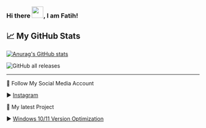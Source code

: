 ### Hi there <img src="https://raw.githubusercontent.com/MartinHeinz/MartinHeinz/master/wave.gif" width="30px">, I am Fatih!

## &#x1f4c8; My GitHub Stats

[![Anurag's GitHub stats](https://github-readme-stats.vercel.app/api?username=ElAbdulRezak)](https://github.com/anuraghazra/github-readme-stats)

![GitHub all releases](https://img.shields.io/github/downloads/ElAbdulRezak/Windows-Tweaks-And-Optimization/total)

---

🤳 Follow My Social Media Account

▶ [Instagram](https://instagram.com/elabdulrezak?utm_medium=copy_link)

📝 My latest Project

▶ [Windows 10/11 Version Optimization](https://github.com/ElAbdulRezak/Windows-Tweaks-And-Optimization)
